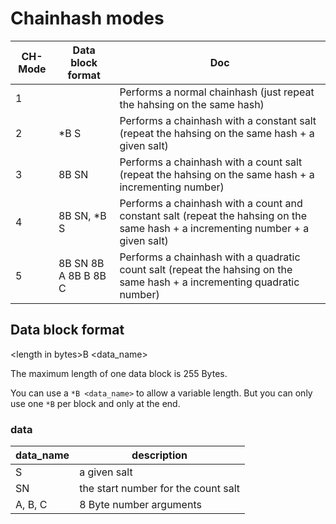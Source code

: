 # Chainhash modes

| CH-Mode |Data block format| Doc                                                                                                                              |
|---------|---|----------------------------------------------------------------------------------------------------------------------------------|
| 1       || Performs a normal chainhash (just repeat the hahsing on the same hash)                                                           |
| 2       |*B S| Performs a chainhash with a constant salt (repeat the hahsing on the same hash + a given salt)                                   |
| 3       |8B SN| Performs a chainhash with a count salt (repeat the hahsing on the same hash + a incrementing number)                             |
| 4       |8B SN, *B S| Performs a chainhash with a count and constant salt (repeat the hahsing on the same hash + a incrementing number + a given salt) |
| 5       |8B SN 8B A 8B B 8B C| Performs a chainhash with a quadratic count salt (repeat the hahsing on the same hash + a incrementing quadratic number)         |


## Data block format
\<length in bytes>B \<data_name>

The maximum length of one data block is 255 Bytes.

You can use a `*B <data_name>` to allow a variable length. But you can only use one `*B` per block and only at the end. 


### data
|data_name|description|
|---|---|
|S|a given salt|
|SN|the start number for the count salt|
|A, B, C|8 Byte number arguments|